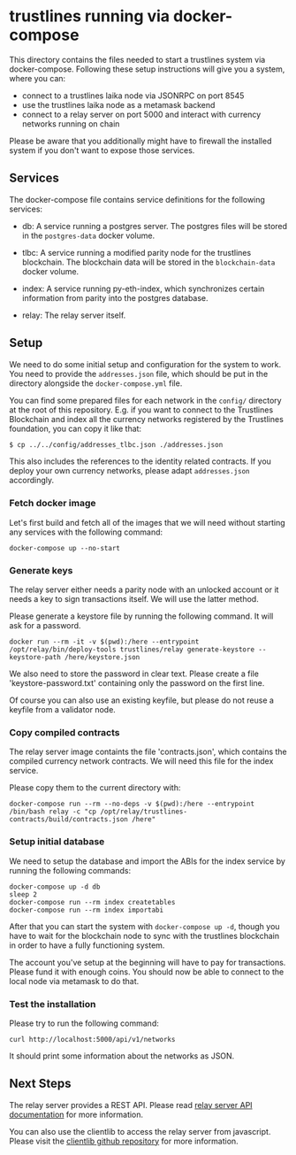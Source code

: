 # trustlines running via docker-compose

This directory contains the files needed to start a trustlines system via
docker-compose. Following these setup instructions will give you a
system, where you can:
- connect to a trustlines laika node via JSONRPC on port 8545
- use the trustlines laika node as a metamask backend
- connect to a relay server on port 5000 and interact with currency
  networks running on chain

Please be aware that you additionally might have to firewall the
installed system if you don't want to expose those services.

## Services
The docker-compose file contains service definitions for the following services:

- db: A service running a postgres server. The postgres files will be
  stored in the `postgres-data` docker volume.

- tlbc: A service running a modified parity node for the trustlines
  blockchain. The blockchain data will be stored in the
  `blockchain-data` docker volume.

- index: A service running py-eth-index, which synchronizes certain
  information from parity into the postgres database.

- relay: The relay server itself.

## Setup
We need to do some initial setup and configuration for the system to work. You
need to provide the `addresses.json` file, which should be put in the directory
alongside the `docker-compose.yml` file.

You can find some prepared files for each network in the `config/` directory at
the root of this repository. E.g. if you want to connect to the Trustlines
Blockchain and index all the currency networks registered by the Trustlines
foundation, you can copy it like that:

```sh
$ cp ../../config/addresses_tlbc.json ./addresses.json
```

This also includes the references to the identity related contracts. If you
deploy your own currency networks, please adapt `addresses.json` accordingly.


### Fetch docker image
Let's first build and fetch all of the images that we will need
without starting any services with the following command:

```
docker-compose up --no-start
```

### Generate keys

The relay server either needs a parity node with an unlocked account
or it needs a key to sign transactions itself. We will use the latter
method.

Please generate a keystore file by running the following command. It
will ask for a password.

```
docker run --rm -it -v $(pwd):/here --entrypoint /opt/relay/bin/deploy-tools trustlines/relay generate-keystore --keystore-path /here/keystore.json
```

We also need to store the password in clear text. Please create a file
'keystore-password.txt' containing only the password on the first
line.

Of course you can also use an existing keyfile, but please do not
reuse a keyfile from a validator node.

### Copy compiled contracts

The relay server image containts the file 'contracts.json', which
contains the compiled currency network contracts. We will need
this file for the index service.

Please copy them to the current directory with:
```
docker-compose run --rm --no-deps -v $(pwd):/here --entrypoint /bin/bash relay -c "cp /opt/relay/trustlines-contracts/build/contracts.json /here"
```

### Setup initial database

We need to setup the database and import the ABIs for the index
service by running the following commands:

```
docker-compose up -d db
sleep 2
docker-compose run --rm index createtables
docker-compose run --rm index importabi
```

After that you can start the system with `docker-compose up -d`,
though you have to wait for the blockchain node to sync with the
trustlines blockchain in order to have a fully functioning system.

The account you've setup at the beginning will have to pay for
transactions. Please fund it with enough coins. You should now be able
to connect to the local node via metamask to do that.

### Test the installation

Please try to run the following command:
```
curl http://localhost:5000/api/v1/networks
```

It should print some information about the networks as JSON.

## Next Steps

The relay server provides a REST API. Please read [relay server API
documentation](https://github.com/trustlines-protocol/relay/blob/master/docs/RelayAPI.md)
for more information.

You can also use the clientlib to access the relay server from
javascript. Please visit the [clientlib github
repository](https://github.com/trustlines-protocol/clientlib) for more
information.
